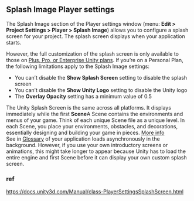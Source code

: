 ## Splash Image Player settings
The Splash Image section of the Player settings window (menu: **Edit > Project Settings > Player > Splash Image**) allows you to configure a splash screen for your project. The splash screen displays when your application starts.


However, the full customization of the splash screen is only available to those on [Plus, Pro, or Enterprise Unity plans](https://store.unity.com/compare-plans). If you’re on a Personal Plan, the following limitations apply to the Splash Image settings:

-   You can’t disable the **Show Splash Screen** setting to disable the splash screen
-   You can’t disable the **Show Unity Logo** setting to disable the Unity logo
-   The **Overlay Opacity** setting has a minimum value of 0.5

The Unity Splash Screen is the same across all platforms. It displays immediately while the first **Scene**A Scene contains the environments and menus of your game. Think of each unique Scene file as a unique level. In each Scene, you place your environments, obstacles, and decorations, essentially designing and building your game in pieces. [More info](https://docs.unity3d.com/Manual/class-PlayerSettingsSplashScreen.htmlCreatingScenes.html)  
See in [Glossary](https://docs.unity3d.com/Manual/class-PlayerSettingsSplashScreen.htmlGlossary.html#Scene) of your application loads asynchronously in the background. However, if you use your own introductory screens or animations, this might take longer to appear because Unity has to load the entire engine and first Scene before it can display your own custom splash screen.

### ref 

https://docs.unity3d.com/Manual/class-PlayerSettingsSplashScreen.html


